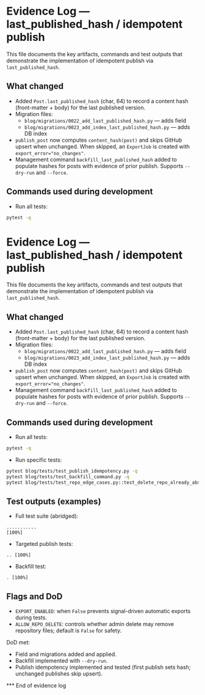 # Evidence Log — last_published_hash / idempotent publish

This file documents the key artifacts, commands and test outputs that demonstrate the implementation of idempotent publish via `last_published_hash`.

## What changed

- Added `Post.last_published_hash` (char, 64) to record a content hash (front-matter + body) for the last published version.
- Migration files:
  - `blog/migrations/0022_add_last_published_hash.py` — adds field
  - `blog/migrations/0023_add_index_last_published_hash.py` — adds DB index
- `publish_post` now computes `content_hash(post)` and skips GitHub upsert when unchanged. When skipped, an `ExportJob` is created with `export_error="no_changes"`.
- Management command `backfill_last_published_hash` added to populate hashes for posts with evidence of prior publish. Supports `--dry-run` and `--force`.

## Commands used during development

- Run all tests:

```bash
pytest -q
```

# Evidence Log — last_published_hash / idempotent publish

This file documents the key artifacts, commands and test outputs that demonstrate the implementation of idempotent publish via `last_published_hash`.

## What changed

- Added `Post.last_published_hash` (char, 64) to record a content hash (front-matter + body) for the last published version.
- Migration files:
  - `blog/migrations/0022_add_last_published_hash.py` — adds field
  - `blog/migrations/0023_add_index_last_published_hash.py` — adds DB index
- `publish_post` now computes `content_hash(post)` and skips GitHub upsert when unchanged. When skipped, an `ExportJob` is created with `export_error="no_changes"`.
- Management command `backfill_last_published_hash` added to populate hashes for posts with evidence of prior publish. Supports `--dry-run` and `--force`.

## Commands used during development

- Run all tests:

```bash
pytest -q
```

- Run specific tests:

```bash
pytest blog/tests/test_publish_idempotency.py -q
pytest blog/tests/test_backfill_command.py -q
pytest blog/tests/test_repo_edge_cases.py::test_delete_repo_already_absent -q
```

## Test outputs (examples)

- Full test suite (abridged):

```text
...........
[100%]
```

- Targeted publish tests:

```text
.. [100%]
```

- Backfill test:

```text
. [100%]
```

## Flags and DoD

- `EXPORT_ENABLED`: when `False` prevents signal-driven automatic exports during tests.
- `ALLOW_REPO_DELETE`: controls whether admin delete may remove repository files; default is `False` for safety.

DoD met:
- Field and migrations added and applied.
- Backfill implemented with `--dry-run`.
- Publish idempotency implemented and tested (first publish sets hash; unchanged publishes skip upsert).

*** End of evidence log
